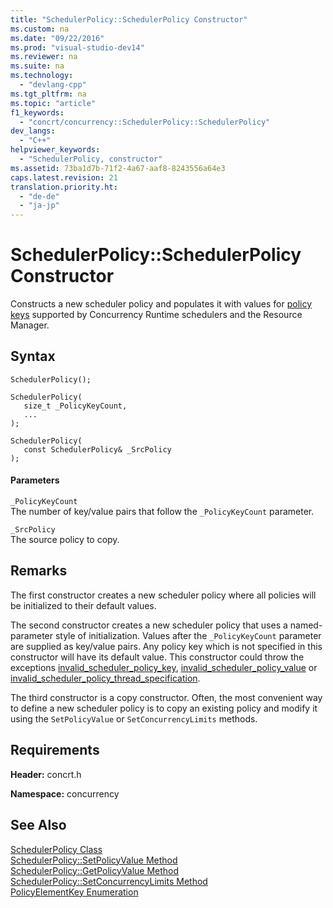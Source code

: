 ```yaml
---
title: "SchedulerPolicy::SchedulerPolicy Constructor"
ms.custom: na
ms.date: "09/22/2016"
ms.prod: "visual-studio-dev14"
ms.reviewer: na
ms.suite: na
ms.technology: 
  - "devlang-cpp"
ms.tgt_pltfrm: na
ms.topic: "article"
f1_keywords: 
  - "concrt/concurrency::SchedulerPolicy::SchedulerPolicy"
dev_langs: 
  - "C++"
helpviewer_keywords: 
  - "SchedulerPolicy, constructor"
ms.assetid: 73ba1d7b-71f2-4a67-aaf8-8243556a64e3
caps.latest.revision: 21
translation.priority.ht: 
  - "de-de"
  - "ja-jp"
---
```

# SchedulerPolicy::SchedulerPolicy Constructor
Constructs a new scheduler policy and populates it with values for [policy keys](../VS_csharp/policyelementkey-enumeration.md) supported by Concurrency Runtime schedulers and the Resource Manager.  
  
## Syntax  
  
```  
SchedulerPolicy();  
  
SchedulerPolicy(  
   size_t _PolicyKeyCount,  
   ...  
);  
  
SchedulerPolicy(  
   const SchedulerPolicy& _SrcPolicy  
);  
```  
  
#### Parameters  
 `_PolicyKeyCount`  
 The number of key/value pairs that follow the `_PolicyKeyCount` parameter.  
  
 `_SrcPolicy`  
 The source policy to copy.  
  
## Remarks  
 The first constructor creates a new scheduler policy where all policies will be initialized to their default values.  
  
 The second constructor creates a new scheduler policy that uses a named-parameter style of initialization. Values after the `_PolicyKeyCount` parameter are supplied as key/value pairs. Any policy key which is not specified in this constructor will have its default value. This constructor could throw the exceptions [invalid_scheduler_policy_key](../VS_csharp/invalid_scheduler_policy_key-class.md), [invalid_scheduler_policy_value](../VS_csharp/invalid_scheduler_policy_value-class.md) or [invalid_scheduler_policy_thread_specification](../VS_csharp/invalid_scheduler_policy_thread_specification-class.md).  
  
 The third constructor is a copy constructor. Often, the most convenient way to define a new scheduler policy is to copy an existing policy and modify it using the `SetPolicyValue` or `SetConcurrencyLimits` methods.  
  
## Requirements  
 **Header:** concrt.h  
  
 **Namespace:** concurrency  
  
## See Also  
 [SchedulerPolicy Class](../VS_csharp/schedulerpolicy-class.md)   
 [SchedulerPolicy::SetPolicyValue Method](../VS_csharp/schedulerpolicy--setpolicyvalue-method.md)   
 [SchedulerPolicy::GetPolicyValue Method](../VS_csharp/schedulerpolicy--getpolicyvalue-method.md)   
 [SchedulerPolicy::SetConcurrencyLimits Method](../VS_csharp/schedulerpolicy--setconcurrencylimits-method.md)   
 [PolicyElementKey Enumeration](../VS_csharp/policyelementkey-enumeration.md)